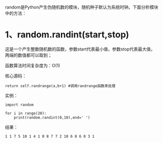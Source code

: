 random是Python产生伪随机数的模块，随机种子默认为系统时钟。下面分析模块中的方法：

# 1、random.randint\(start,stop\)

这是一个产生整数随机数的函数，参数start代表最小值，参数stop代表最大值，两端的数值都可以取到；

函数算法时间复杂度为：O\(1\)

核心源码：

```
return self.randrange(a,b+1) #调用randrange函数来处理
```

实例：

```
import random

for i in range(20):
    print(random.randint(0,10),end=' ')
```

结果：

```
1 1 7 5 10 1 4 1 0 8 7 7 2 10 6 8 6 0 3 1 
```



